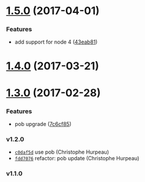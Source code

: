 <a name="1.5.0"></a>
# [1.5.0](https://github.com/nightingalejs/nightingale-json-formatter/compare/v1.4.0...v1.5.0) (2017-04-01)


### Features

* add support for node 4 ([43eab81](https://github.com/nightingalejs/nightingale-json-formatter/commit/43eab81))


<a name="1.4.0"></a>
# [1.4.0](https://github.com/nightingalejs/nightingale-json-formatter/compare/v1.3.0...v1.4.0) (2017-03-21)


<a name="1.3.0"></a>
# [1.3.0](https://github.com/nightingalejs/nightingale-json-formatter/compare/v1.2.0...v1.3.0) (2017-02-28)


### Features

* pob upgrade ([7c6cf85](https://github.com/nightingalejs/nightingale-json-formatter/commit/7c6cf85))


### v1.2.0

- [`c0daf5d`](https://github.com/nightingalejs/nightingale-json-formatter/commit/c0daf5d18eabe1829674c3515d8f916ec40b549d) use pob (Christophe Hurpeau)
- [`fdd7076`](https://github.com/nightingalejs/nightingale-json-formatter/commit/fdd707609c99754ab73bba150a67a2e8ec0fadf6) refactor: pob update (Christophe Hurpeau)

### v1.1.0
